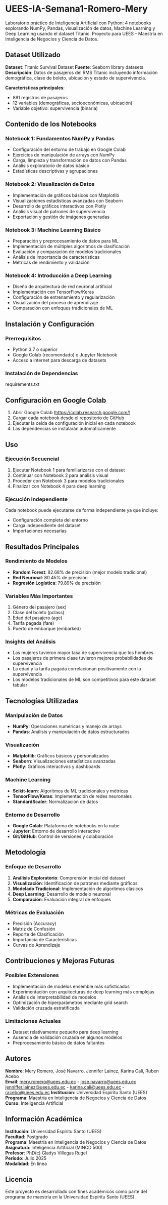 # UEES-IA-Semana1-Romero-Mery
Laboratorio práctico de Inteligencia Artificial con Python: 4 notebooks explorando NumPy, Pandas, visualización de datos, Machine Learning y Deep Learning usando el dataset Titanic. Proyecto para UEES - Maestría en Inteligencia de Negocios y Ciencia de Datos.

## Dataset Utilizado

**Dataset**: Titanic Survival Dataset
**Fuente**: Seaborn library datasets
**Descripción**: Datos de pasajeros del RMS Titanic incluyendo información demográfica, clase de boleto, ubicación y estado de supervivencia.

**Características principales**:
- 891 registros de pasajeros
- 12 variables (demográficas, socioeconómicas, ubicación)
- Variable objetivo: supervivencia (binaria)

## Contenido de los Notebooks

### Notebook 1: Fundamentos NumPy y Pandas
- Configuración del entorno de trabajo en Google Colab
- Ejercicios de manipulación de arrays con NumPy
- Carga, limpieza y transformación de datos con Pandas
- Análisis exploratorio de datos básico
- Estadísticas descriptivas y agrupaciones

### Notebook 2: Visualización de Datos
- Implementación de gráficos básicos con Matplotlib
- Visualizaciones estadísticas avanzadas con Seaborn
- Desarrollo de gráficos interactivos con Plotly
- Análisis visual de patrones de supervivencia
- Exportación y gestión de imágenes generadas

### Notebook 3: Machine Learning Básico
- Preparación y preprocesamiento de datos para ML
- Implementación de múltiples algoritmos de clasificación
- Evaluación y comparación de modelos tradicionales
- Análisis de importancia de características
- Métricas de rendimiento y validación

### Notebook 4: Introducción a Deep Learning
- Diseño de arquitectura de red neuronal artificial
- Implementación con TensorFlow/Keras
- Configuración de entrenamiento y regularización
- Visualización del proceso de aprendizaje
- Comparación con enfoques tradicionales de ML

## Instalación y Configuración

### Prerrequisitos
- Python 3.7 o superior
- Google Colab (recomendado) o Jupyter Notebook
- Acceso a internet para descarga de datasets

### Instalación de Dependencias
requirements.txt

## Configuración en Google Colab

1. Abrir Google Colab (https://colab.research.google.com/)
2. Cargar cada notebook desde el repositorio de GitHub
3. Ejecutar la celda de configuración inicial en cada notebook
4. Las dependencias se instalarán automáticamente

## Uso

### Ejecución Secuencial

1. Ejecutar Notebook 1 para familiarizarse con el dataset
2. Continuar con Notebook 2 para análisis visual
3. Proceder con Notebook 3 para modelos tradicionales
4. Finalizar con Notebook 4 para deep learning

### Ejecución Independiente

Cada notebook puede ejecutarse de forma independiente ya que incluye:

- Configuración completa del entorno
- Carga independiente del dataset
- Importaciones necesarias

## Resultados Principales

### Rendimiento de Modelos

- **Random Forest**: 82.68% de precisión (mejor modelo tradicional)
- **Red Neuronal**: 80.45% de precisión
- **Regresión Logística**: 79.89% de precisión

### Variables Más Importantes

1. Género del pasajero (sex)
2. Clase del boleto (pclass)
3. Edad del pasajero (age)
4. Tarifa pagada (fare)
5. Puerto de embarque (embarked)

### Insights del Análisis

- Las mujeres tuvieron mayor tasa de supervivencia que los hombres
- Los pasajeros de primera clase tuvieron mejores probabilidades de supervivencia
- La edad y la tarifa pagada correlacionan positivamente con la supervivencia
- Los modelos tradicionales de ML son competitivos para este dataset tabular

## Tecnologías Utilizadas

### Manipulación de Datos

- **NumPy**: Operaciones numéricas y manejo de arrays
- **Pandas**: Análisis y manipulación de datos estructurados

### Visualización

- **Matplotlib**: Gráficos básicos y personalizados
- **Seaborn**: Visualizaciones estadísticas avanzadas
- **Plotly**: Gráficos interactivos y dashboards

### Machine Learning

- **Scikit-learn**: Algoritmos de ML tradicionales y métricas
- **TensorFlow/Keras**: Implementación de redes neuronales
- **StandardScaler**: Normalización de datos

### Entorno de Desarrollo

- **Google Colab**: Plataforma de notebooks en la nube
- **Jupyter**: Entorno de desarrollo interactivo
- **Git/GitHub**: Control de versiones y colaboración

## Metodología

### Enfoque de Desarrollo

1. **Análisis Exploratorio**: Comprensión inicial del dataset
2. **Visualización**: Identificación de patrones mediante gráficos
3. **Modelado Tradicional**: Implementación de algoritmos clásicos
4. **Deep Learning**: Desarrollo de modelo neuronal
5. **Comparación**: Evaluación integral de enfoques

### Métricas de Evaluación

- Precisión (Accuracy)
- Matriz de Confusión
- Reporte de Clasificación
- Importancia de Características
- Curvas de Aprendizaje

## Contribuciones y Mejoras Futuras

### Posibles Extensiones

- Implementación de modelos ensemble más sofisticados
- Experimentación con arquitecturas de deep learning más complejas
- Análisis de interpretabilidad de modelos
- Optimización de hiperparámetros mediante grid search
- Validación cruzada estratificada

### Limitaciones Actuales

- Dataset relativamente pequeño para deep learning
- Ausencia de validación cruzada en algunos modelos
- Preprocesamiento básico de datos faltantes

## Autores

**Nombre**: Mery Romero, José Navarro, Jennifer Lainez, Karina Cali, Ruben Acebo  
**Email**: mery.romero@uees.edu.ec - jose.navarro@uees.edu.ec 
jenniffer.lainez@uees.edu.ec - karina.cali@uees.edu.ec - racebo@uees.edu.ec
**Institución**: Universidad Espíritu Santo (UEES)  
**Programa**: Maestría en Inteligencia de Negocios y Ciencia de Datos  
**Curso**: Inteligencia Artificial

## Información Académica

**Institución**: Universidad Espíritu Santo (UEES)  
**Facultad**: Postgrado  
**Programa**: Maestría en Inteligencia de Negocios y Ciencia de Datos  
**Asignatura**: Inteligencia Artificial (MINCD 500)  
**Profesor**: PhD(c) Gladys Villegas Rugel  
**Período**: Julio 2025  
**Modalidad**: En línea

## Licencia

Este proyecto es desarrollado con fines académicos como parte del programa de maestría en la Universidad Espíritu Santo (UEES).

